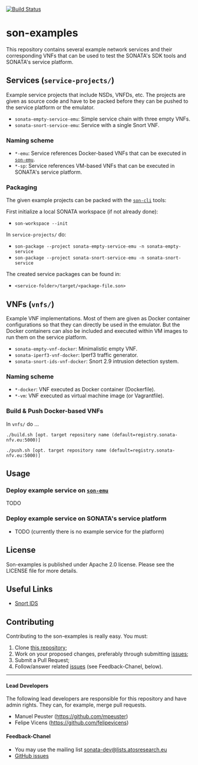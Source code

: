 [![Build Status](http://jenkins.sonata-nfv.eu/buildStatus/icon?job=son-examples)](http://jenkins.sonata-nfv.eu/job/son-examples)

# son-examples

This repository contains several example network services and their corresponding VNFs that can be used to test the SONATA's SDK tools and SONATA's service platform.

## Services (`service-projects/`)

Example service projects that include NSDs, VNFDs, etc. The projects are given as source code and have to be packed before they can be pushed to the service platform or the emulator.

* `sonata-empty-service-emu`: Simple service chain with three empty VNFs.
* `sonata-snort-service-emu`: Service with a single Snort VNF.

### Naming scheme

* `*-emu`: Service references Docker-based VNFs that can be executed in [`son-emu`](https://github.com/sonata-nfv/son-emu).
* `*-sp`: Service references VM-based VNFs that can be executed in SONATA's service platform.

### Packaging

The given example projects can be packed with the [`son-cli`](https://github.com/sonata-nfv/son-cli) tools:

First initialize a local SONATA workspace (if not already done):

* `son-workspace --init`

In `service-projects/` do:

* `son-package --project sonata-empty-service-emu -n sonata-empty-service`
* `son-package --project sonata-snort-service-emu -n sonata-snort-service`

The created service packages can be found in:

* `<service-folder>/target/<package-file.son>`


## VNFs (`vnfs/`)

Example VNF implementations. Most of them are given as Docker container configurations so that they can directly be used in the emulator. But the Docker containers can also be included and executed within VM images to run them on the service platform.

* `sonata-empty-vnf-docker`: Minimalistic empty VNF.
* `sonata-iperf3-vnf-docker`: Iperf3 traffic generator.
* `sonata-snort-ids-vnf-docker`: Snort 2.9 intrusion detection system.

### Naming scheme

* `*-docker`: VNF executed as Docker container (Dockerfile).
* `*-vm`: VNF executed as virtual machine image (or Vagrantfile).

### Build & Push Docker-based VNFs

In `vnfs/` do ...

```
./build.sh [opt. target repository name (default=registry.sonata-nfv.eu:5000)]

./push.sh [opt. target repository name (default=registry.sonata-nfv.eu:5000)]
```

## Usage

### Deploy example service on [`son-emu`](https://github.com/sonata-nfv/son-emu)

TODO

### Deploy example service on SONATA's service platform

* TODO (currently there is no example service for the platform)

## License

Son-examples is published under Apache 2.0 license. Please see the LICENSE file for more details.

## Useful Links

* [Snort IDS](https://www.snort.org)

## Contributing
Contributing to the son-examples is really easy. You must:

1. Clone [this repository](http://github.com/sonata-nfv/son-examples);
2. Work on your proposed changes, preferably through submitting [issues](https://github.com/sonata-nfv/son-examples/issues);
3. Submit a Pull Request;
4. Follow/answer related [issues](https://github.com/sonata-nfv/son-examples/issues) (see Feedback-Chanel, below).

---
#### Lead Developers

The following lead developers are responsible for this repository and have admin rights. They can, for example, merge pull requests.

* Manuel Peuster (https://github.com/mpeuster)
* Felipe Vicens (https://github.com/felipevicens)


#### Feedback-Chanel

* You may use the mailing list [sonata-dev@lists.atosresearch.eu](mailto:sonata-dev@lists.atosresearch.eu)
* [GitHub issues](https://github.com/sonata-nfv/son-examples/issues)

